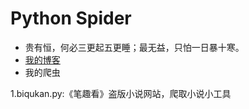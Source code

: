 # Python Spider
* 贵有恒，何必三更起五更睡；最无益，只怕一日暴十寒。<br>
* [我的博客](http://blog.csdn.net/c406495762 "悬停显示")<br>
* 我的爬虫<br>

1.biqukan.py:《笔趣看》盗版小说网站，爬取小说小工具<br>